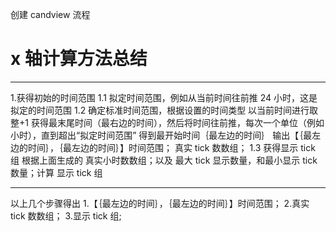创建 candview 流程

# x 轴计算方法总结

---

1.获得初始的时间范围
1.1 拟定时间范围，例如从当前时间往前推 24 小时，这是拟定的时间范围
1.2 确定标准时间范围，根据设置的时间类型 以当前时间进行取整+1 获得最末尾时间（最右边的时间），然后将时间往前推，每次一个单位（例如小时），直到超出“拟定时间范围” 得到最开始时间｛最左边的时间｝ 输出【｛最左边的时间｝，｛最左边的时间｝】时间范围； 真实 tick 数数组；
1.3 获得显示 tick 组 根据上面生成的 真实小时数数组；以及 最大 tick 显示数量，和最小显示 tick 数量；计算 显示 tick 组

---

以上几个步骤得出 1.【｛最左边的时间｝，｛最左边的时间｝】时间范围； 2.真实 tick 数数组； 3.显示 tick 组;
